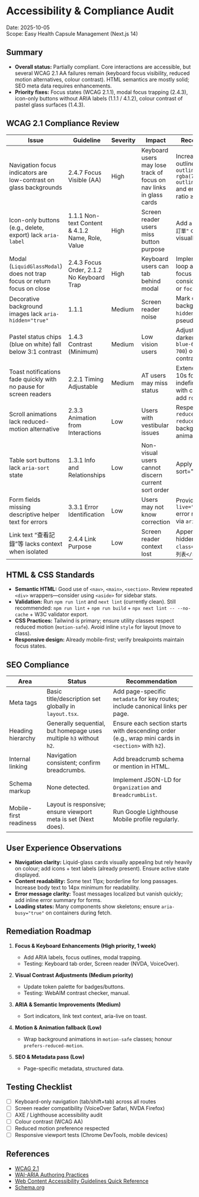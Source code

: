 # Accessibility & Compliance Audit

Date: 2025-10-05  
Scope: Easy Health Capsule Management (Next.js 14)

## Summary
- **Overall status:** Partially compliant. Core interactions are accessible, but several WCAG 2.1 AA failures remain (keyboard focus visibility, reduced motion alternatives, colour contrast). HTML semantics are mostly solid; SEO meta data requires enhancements.
- **Priority fixes:** Focus states (WCAG 2.1.1), modal focus trapping (2.4.3), icon-only buttons without ARIA labels (1.1.1 / 4.1.2), colour contrast of pastel glass surfaces (1.4.3).

## WCAG 2.1 Compliance Review

| Issue | Guideline | Severity | Impact | Recommendation | Verification |
| --- | --- | --- | --- | --- | --- |
| Navigation focus indicators are low-contrast on glass backgrounds | 2.4.7 Focus Visible (AA) | High | Keyboard users may lose track of focus on nav links in glass cards | Increase focus outline using `outline: 2px solid rgba(79,70,229,0.8); outline-offset: 2px;` and ensure contrast ratio ≥ 3:1 | Keyboard testing + Windows High Contrast mode |
| Icon-only buttons (e.g., delete, export) lack `aria-label` | 1.1.1 Non-text Content & 4.1.2 Name, Role, Value | High | Screen reader users miss button purpose | Add `aria-label="刪除訂單"` or include visually hidden text | NVDA/JAWS pass-through, Accessibility Insights |
| Modal (`LiquidGlassModal`) does not trap focus or return focus on close | 2.4.3 Focus Order, 2.1.2 No Keyboard Trap | High | Keyboard users can tab behind modal | Implement focus trap loop and restore focus to trigger; consider `react-aria` or `focus-trap` | Keyboard tab test + VoiceOver |
| Decorative background images lack `aria-hidden="true"` | 1.1.1 | Medium | Screen reader noise | Mark decorative SVG backgrounds `aria-hidden` or via CSS pseudo elements | AXE, manual screen reader |
| Pastel status chips (blue on white) fall below 3:1 contrast | 1.4.3 Contrast (Minimum) | Medium | Low vision users | Adjust gradient to darker tones (`from-blue-600 to-blue-700`) or add contrasting border | Contrast checker |
| Toast notifications fade quickly with no pause for screen readers | 2.2.1 Timing Adjustable | Medium | AT users may miss status | Extend timeout to ≥ 10s for success, indefinite for error with close button; add `role="status"` | Screen reader review |
| Scroll animations lack reduced-motion alternative | 2.3.3 Animation from Interactions | Low | Users with vestibular issues | Respect `prefers-reduced-motion: reduce` to disable background animations | Browser dev tools |
| Table sort buttons lack `aria-sort` state | 1.3.1 Info and Relationships | Low | Non-visual users cannot discern current sort order | Apply `aria-sort="ascending|descending"` on `<th>` | Screen reader table navigation |
| Form fields missing descriptive helper text for errors | 3.3.1 Error Identification | Low | Users may not know correction | Provide inline `aria-live="assertive"` error message tied via `aria-describedby` | Form testing |
| Link text “查看記錄”等 lacks context when isolated | 2.4.4 Link Purpose | Low | Screen reader context lost | Append visually hidden text: `<span class="sr-only">訂單列表</span>` | Screen reader review |

## HTML & CSS Standards

- **Semantic HTML:** Good use of `<nav>`, `<main>`, `<section>`. Review repeated `<div>` wrappers—consider using `<aside>` for sidebar stats.
- **Validation:** Run `npm run lint` and `next lint` (currently clean). Still recommended: `npm run lint` + `npm run build` + `npx next lint -- --no-cache` + W3C validator export.
- **CSS Practices:** Tailwind is primary; ensure utility classes respect reduced motion (`motion-safe`). Avoid inline `style` for layout (move to class).
- **Responsive design:** Already mobile-first; verify breakpoints maintain focus states.

## SEO Compliance

| Area | Status | Recommendation |
| --- | --- | --- |
| Meta tags | Basic title/description set globally in `layout.tsx`. | Add page-specific `metadata` for key routes; include canonical links per page. |
| Heading hierarchy | Generally sequential, but homepage uses multiple `h3` without `h2`. | Ensure each section starts with descending order (e.g., wrap mini cards in `<section>` with `h2`). |
| Internal linking | Navigation consistent; confirm breadcrumbs. | Add breadcrumb schema or mention in HTML. |
| Schema markup | None detected. | Implement JSON-LD for `Organization` and `BreadcrumbList`. |
| Mobile-first readiness | Layout is responsive; ensure viewport meta is set (Next does). | Run Google Lighthouse Mobile profile regularly. |

## User Experience Observations

- **Navigation clarity:** Liquid-glass cards visually appealing but rely heavily on colour; add icons + text labels (already present). Ensure active state displayed.
- **Content readability:** Some text 11px; borderline for long passages. Increase body text to 14px minimum for readability.
- **Error message clarity:** Toast messages localized but vanish quickly; add inline error summary for forms.
- **Loading states:** Many components show skeletons; ensure `aria-busy="true"` on containers during fetch.

## Remediation Roadmap

1. **Focus & Keyboard Enhancements (High priority, 1 week)**
   - Add ARIA labels, focus outlines, modal trapping.
   - Testing: Keyboard tab order, Screen reader (NVDA, VoiceOver).

2. **Visual Contrast Adjustments (Medium priority)**
   - Update token palette for badges/buttons.
   - Testing: WebAIM contrast checker, manual.

3. **ARIA & Semantic Improvements (Medium)**
   - Sort indicators, link text context, aria-live on toast.

4. **Motion & Animation fallback (Low)**
   - Wrap background animations in `motion-safe` classes; honour `prefers-reduced-motion`.

5. **SEO & Metadata pass (Low)**
   - Page-specific metadata, structured data.

## Testing Checklist

- [ ] Keyboard-only navigation (tab/shift+tab) across all routes
- [ ] Screen reader compatibility (VoiceOver Safari, NVDA Firefox)
- [ ] AXE / Lighthouse accessibility audit
- [ ] Colour contrast (WCAG AA)
- [ ] Reduced motion preference respected
- [ ] Responsive viewport tests (Chrome DevTools, mobile devices)

## References

- [WCAG 2.1](https://www.w3.org/TR/WCAG21/)
- [WAI-ARIA Authoring Practices](https://www.w3.org/TR/wai-aria-practices/)
- [Web Content Accessibility Guidelines Quick Reference](https://www.w3.org/WAI/WCAG21/quickref/)
- [Schema.org](https://schema.org/)
